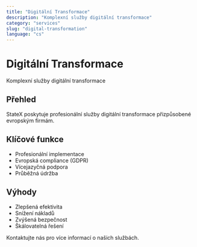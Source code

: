 ```yaml
---
title: "Digitální Transformace"
description: "Komplexní služby digitální transformace"
category: "services"
slug: "digital-transformation"
language: "cs"
---
```


# Digitální Transformace

Komplexní služby digitální transformace

## Přehled

StateX poskytuje profesionální služby digitální transformace přizpůsobené evropským firmám.

## Klíčové funkce

- Profesionální implementace
- Evropská compliance (GDPR)
- Vícejazyčná podpora
- Průběžná údržba

## Výhody

- Zlepšená efektivita
- Snížení nákladů
- Zvýšená bezpečnost
- Škálovatelná řešení

Kontaktujte nás pro více informací o našich službách.